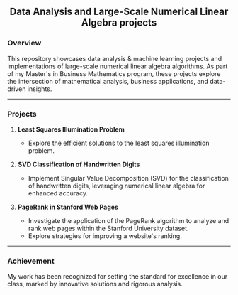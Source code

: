 ## <div align="center">  Data Analysis and Large-Scale Numerical Linear Algebra projects

### **Overview**

This repository showcases data analysis & machine learning projects and implementations of large-scale numerical linear algebra algorithms. As part of my Master's in Business Mathematics program, these projects explore the intersection of mathematical analysis, business applications, and data-driven insights.

***

### **Projects**

1. **Least Squares Illumination Problem**
   - Explore the efficient solutions to the least squares illumination problem.

2. **SVD Classification of Handwritten Digits**
   - Implement Singular Value Decomposition (SVD) for the classification of handwritten digits, leveraging numerical linear algebra for enhanced accuracy.

3. **PageRank in Stanford Web Pages**
   - Investigate the application of the PageRank algorithm to analyze and rank web pages within the Stanford University dataset.
   - Explore strategies for improving a website's ranking.

***

### **Achievement**

My work has been recognized for setting the standard for excellence in our class, marked by innovative solutions and rigorous analysis.

